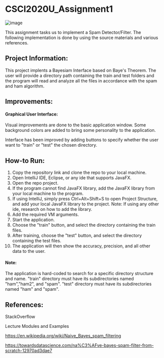 # CSCI2020U_Assignment1
![image](https://user-images.githubusercontent.com/60145395/110403470-5b1cba80-803a-11eb-900a-37a3cfd083a5.png)


This assignment tasks us to implement a Spam Detector/Filter. The following implementation is done by using the source materials and various references.

## Project Information:

This project implents a Bayesiam Interface based on Baye's Theorem. The user will provide a directory path containing the train and test folders and the program will read and analyze all the files in accordance with the spam and ham algorithm.

## Improvements:
#### Graphical User Interface:
Visual improvements are done to the basic application window. Some background colors are added to bring some personality to the application.

Interface has been improved by adding buttons to specify whether the user want to "train" or "test" the chosen directory.

## How-to Run:
1. Copy the repository link and clone the repo to your local machine.
2. Open IntelliJ IDE, Eclipse, or any ide that supports JavaFX.
3. Open the repo project.
4. If the program cannot find JavaFX library, add the JavaFX library from your local machine to the program.
5. If using IntelliJ, simply press Ctrl+Alt+Shift+S to open Project Structure, and add your local JavaFX library to the project. Note: If using any other ide, research on how to add the library.
6. Add the required VM arguments.
7. Start the application.
8. Choose the "train" button, and select the directory containing the train files.
9. After training, choose the "test" button, and select the directory containing the test files.
10. The application will then show the accuracy, precision, and all other data to the user.

#### Note:

The application is hard-coded to search for a specific directory structure and name.
 "train" directory must have its subdirectories named "ham","ham2", and "spam". "test" directory must have its subdirectories named "ham" and "spam".

## References:

StackOverflow

Lecture Modules and Examples

https://en.wikipedia.org/wiki/Naive_Bayes_spam_filtering

https://towardsdatascience.com/na%C3%AFve-bayes-spam-filter-from-scratch-12970ad3dae7
